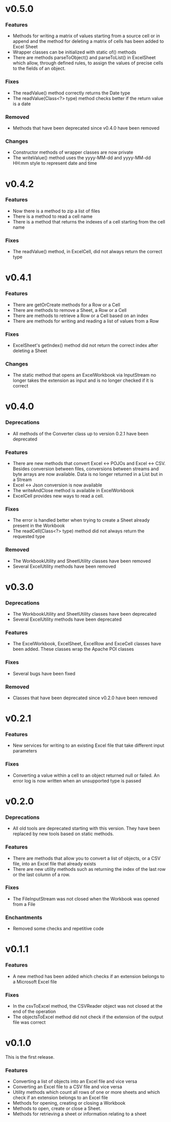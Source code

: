 # v0.5.0
### Features
* Methods for writing a matrix of values starting from a source cell or in append and the method for deleting a matrix of cells has been added to Excel Sheet
* Wrapper classes can be initialized with static of() methods
* There are methods parseToObject() and parseToList() in ExcelSheet which allow, through defined rules, to assign the values of precise cells to the fields of an object.
### Fixes
* The readValue() method correctly returns the Date type
* The readValue(Class<?> type) method checks better if the return value is a date
### Removed
* Methods that have been deprecated since v0.4.0 have been removed
### Changes
* Constructor methods of wrapper classes are now private
* The writeValue() method uses the yyyy-MM-dd and yyyy-MM-dd HH:mm style to represent date and time

# v0.4.2
### Features
* Now there is a method to zip a list of files
* There is a method to read a cell name
* There is a method that returns the indexes of a cell starting from the cell name
### Fixes
* The readValue() method, in ExcelCell, did not always return the correct type

# v0.4.1
### Features
* There are getOrCreate methods for a Row or a Cell
* There are methods to remove a Sheet, a Row or a Cell
* There are methods to retrieve a Row or a Cell based on an index
* There are methods for writing and reading a list of values from a Row
### Fixes
* ExcelSheet's getIndex() method did not return the correct index after deleting a Sheet
### Changes
* The static method that opens an ExcelWorkbook via InputStream no longer takes the extension as input and is no longer checked if it is correct

# v0.4.0
### Deprecations
* All methods of the Converter class up to version 0.2.1 have been deprecated
### Features
* There are new methods that convert Excel <-> POJOs and Excel <-> CSV. Besides conversion between files, conversions between streams and byte arrays are now available. Data is no longer returned in a List but in a Stream
* Excel <-> Json conversion is now available
* The writeAndClose method is available in ExcelWorkbook
* ExcelCell provides new ways to read a cell.
### Fixes
* The error is handled better when trying to create a Sheet already present in the Workbook
* The readCell(Class<?> type) method did not always return the requested type
### Removed
* The WorkbookUtility and SheetUtility classes have been removed
* Several ExcelUtility methods have been removed

# v0.3.0
### Deprecations
* The WorkbookUtility and SheetUtility classes have been deprecated
* Several ExcelUtility methods have been deprecated
### Features
* The ExcelWorkbook, ExcelSheet, ExcelRow and ExceCell classes have been added. These classes wrap the Apache POI classes
### Fixes
* Several bugs have been fixed
### Removed
* Classes that have been deprecated since v0.2.0 have been removed

# v0.2.1
### Features
* New services for writing to an existing Excel file that take different input parameters
### Fixes
* Converting a value within a cell to an object returned null or failed. An error log is now written when an unsupported type is passed

# v0.2.0
### Deprecations
* All old tools are deprecated starting with this version. They have been replaced by new tools based on static methods.
### Features
* There are methods that allow you to convert a list of objects, or a CSV file, into an Excel file that already exists
* There are new utility methods such as returning the index of the last row or the last column of a row.
### Fixes
* The FileInputStream was not closed when the Workbook was opened from a File
### Enchantments
* Removed some checks and repetitive code

# v0.1.1
### Features
* A new method has been added which checks if an extension belongs to a Microsoft Excel file
### Fixes
* In the csvToExcel method, the CSVReader object was not closed at the end of the operation
* The objectsToExcel method did not check if the extension of the output file was correct

# v0.1.0
This is the first release.
### Features
* Converting a list of objects into an Excel file and vice versa
* Converting an Excel file to a CSV file and vice versa
* Utility methods which count all rows of one or more sheets and which check if an extension belongs to an Excel file
* Methods for opening, creating or closing a Workbook
* Methods to open, create or close a Sheet.
* Methods for retrieving a sheet or information relating to a sheet

